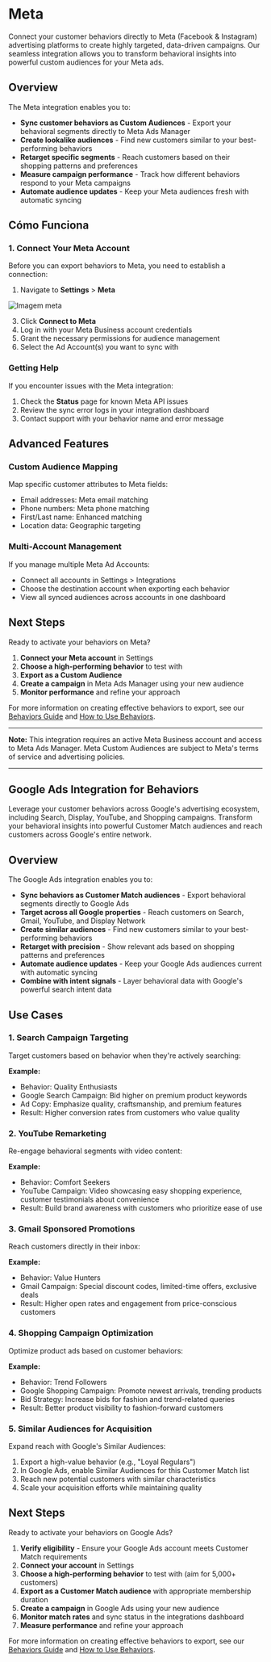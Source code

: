 # Meta

Connect your customer behaviors directly to Meta (Facebook & Instagram) advertising platforms to create highly targeted, data-driven campaigns. Our seamless integration allows you to transform behavioral insights into powerful custom audiences for your Meta ads.

## Overview

The Meta integration enables you to:

- **Sync customer behaviors as Custom Audiences** - Export your behavioral segments directly to Meta Ads Manager
- **Create lookalike audiences** - Find new customers similar to your best-performing behaviors
- **Retarget specific segments** - Reach customers based on their shopping patterns and preferences
- **Measure campaign performance** - Track how different behaviors respond to your Meta campaigns
- **Automate audience updates** - Keep your Meta audiences fresh with automatic syncing

## Cómo Funciona

### 1. Connect Your Meta Account

Before you can export behaviors to Meta, you need to establish a connection:

1. Navigate to **Settings** > **Meta**

![Imagem meta](/img/tela1-meta.png)

3. Click **Connect to Meta**
4. Log in with your Meta Business account credentials
5. Grant the necessary permissions for audience management
6. Select the Ad Account(s) you want to sync with



### Getting Help

If you encounter issues with the Meta integration:

1. Check the **Status** page for known Meta API issues
2. Review the sync error logs in your integration dashboard
3. Contact support with your behavior name and error message

## Advanced Features

### Custom Audience Mapping

Map specific customer attributes to Meta fields:

- Email addresses: Meta email matching
- Phone numbers:  Meta phone matching
- First/Last name: Enhanced matching
- Location data: Geographic targeting

### Multi-Account Management

If you manage multiple Meta Ad Accounts:

- Connect all accounts in Settings > Integrations
- Choose the destination account when exporting each behavior
- View all synced audiences across accounts in one dashboard

## Next Steps

Ready to activate your behaviors on Meta?

1. **Connect your Meta account** in Settings
2. **Choose a high-performing behavior** to test with
3. **Export as a Custom Audience**
4. **Create a campaign** in Meta Ads Manager using your new audience
5. **Monitor performance** and refine your approach

For more information on creating effective behaviors to export, see our [Behaviors Guide](../) and [How to Use Behaviors](../how-to-use).

---

**Note:** This integration requires an active Meta Business account and access to Meta Ads Manager. Meta Custom Audiences are subject to Meta's terms of service and advertising policies.

---

## Google Ads Integration for Behaviors

Leverage your customer behaviors across Google's advertising ecosystem, including Search, Display, YouTube, and Shopping campaigns. Transform your behavioral insights into powerful Customer Match audiences and reach customers across Google's entire network.

## Overview

The Google Ads integration enables you to:

- **Sync behaviors as Customer Match audiences** - Export behavioral segments directly to Google Ads
- **Target across all Google properties** - Reach customers on Search, Gmail, YouTube, and Display Network
- **Create similar audiences** - Find new customers similar to your best-performing behaviors
- **Retarget with precision** - Show relevant ads based on shopping patterns and preferences
- **Automate audience updates** - Keep your Google Ads audiences current with automatic syncing
- **Combine with intent signals** - Layer behavioral data with Google's powerful search intent data

## Use Cases

### 1. Search Campaign Targeting

Target customers based on behavior when they're actively searching:

**Example:**
- Behavior: Quality Enthusiasts
- Google Search Campaign: Bid higher on premium product keywords
- Ad Copy: Emphasize quality, craftsmanship, and premium features
- Result: Higher conversion rates from customers who value quality

### 2. YouTube Remarketing

Re-engage behavioral segments with video content:

**Example:**
- Behavior: Comfort Seekers
- YouTube Campaign: Video showcasing easy shopping experience, customer testimonials about convenience
- Result: Build brand awareness with customers who prioritize ease of use

### 3. Gmail Sponsored Promotions

Reach customers directly in their inbox:

**Example:**
- Behavior: Value Hunters
- Gmail Campaign: Special discount codes, limited-time offers, exclusive deals
- Result: Higher open rates and engagement from price-conscious customers

### 4. Shopping Campaign Optimization

Optimize product ads based on customer behaviors:

**Example:**
- Behavior: Trend Followers
- Google Shopping Campaign: Promote newest arrivals, trending products
- Bid Strategy: Increase bids for fashion and trend-related queries
- Result: Better product visibility to fashion-forward customers

### 5. Similar Audiences for Acquisition

Expand reach with Google's Similar Audiences:

1. Export a high-value behavior (e.g., "Loyal Regulars")
2. In Google Ads, enable Similar Audiences for this Customer Match list
3. Reach new potential customers with similar characteristics
4. Scale your acquisition efforts while maintaining quality

## Next Steps

Ready to activate your behaviors on Google Ads?

1. **Verify eligibility** - Ensure your Google Ads account meets Customer Match requirements
2. **Connect your account** in Settings
3. **Choose a high-performing behavior** to test with (aim for 5,000+ customers)
4. **Export as a Customer Match audience** with appropriate membership duration
5. **Create a campaign** in Google Ads using your new audience
6. **Monitor match rates** and sync status in the integrations dashboard
7. **Measure performance** and refine your approach

For more information on creating effective behaviors to export, see our [Behaviors Guide](../) and [How to Use Behaviors](../how-to-use).


